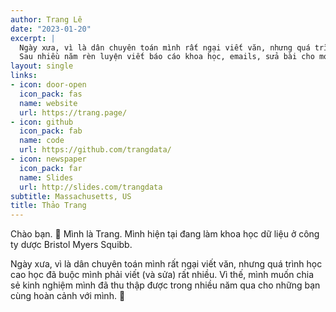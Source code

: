 ```yaml
---
author: Trang Lê
date: "2023-01-20"
excerpt: |
  Ngày xưa, vì là dân chuyên toán mình rất ngại viết văn, nhưng quá trình học cao học đã buộc mình phải viết rất nhiều.
  Sau nhiều năm rèn luyện viết báo cáo khoa học, emails, sửa bài cho mọi người, mình đúc kết được vài mẩu kiến thức be bé hi vọng sẽ có ích cho các bạn. :sunflower:
layout: single
links:
- icon: door-open
  icon_pack: fas
  name: website
  url: https://trang.page/
- icon: github
  icon_pack: fab
  name: code
  url: https://github.com/trangdata/
- icon: newspaper
  icon_pack: far
  name: Slides
  url: http://slides.com/trangdata
subtitle: Massachusetts, US
title: Thảo Trang
---
```


Chào bạn. :wave: 
Mình là Trang. Mình hiện tại đang làm khoa học dữ liệu ở công ty dược Bristol Myers Squibb.

Ngày xưa, vì là dân chuyên toán mình rất ngại viết văn, nhưng quá trình học cao học đã buộc mình phải viết (và sửa) rất nhiều.
Vì thế, mình muốn chia sẻ kinh nghiệm mình đã thu thập được trong nhiều năm qua cho những bạn cùng hoàn cảnh với mình. :sunflower:
